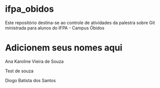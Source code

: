 # ifpa_obidos
Este repositório destina-se ao controle de atividades da palestra sobre Git ministrada para alunos do IFPA - Campus Óbidos

# Adicionem seus nomes aqui


Ana Karoline Vieira de Souza

Test de souza

Diogo Batista dos Santos
